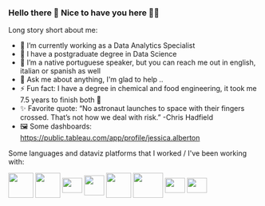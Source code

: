 ### Hello there 👋 Nice to have you here 👩‍💻

Long story short about me:

- 🔭 I’m currently working as a Data Analytics Specialist 
- 🌱 I have a postgraduate degree in Data Science 
- 👋 I’m a native portuguese speaker, but you can reach me out in english, italian or spanish as well
- 💬 Ask me about anything, I'm glad to help ..
- ⚡ Fun fact: I have a degree in chemical and food engineering, it took me 7.5 years to finish both 🤯
- ✨ Favorite quote: “No astronaut launches to space with their fingers crossed. That’s not how we deal with risk.” -Chris Hadfield
- 🖼️ Some dashboards: https://public.tableau.com/app/profile/jessica.alberton

Some languages and dataviz platforms that I worked / I've been working with:

<img align ="center" height ="50" width="50" img src="https://cdn.jsdelivr.net/gh/devicons/devicon/icons/microsoftsqlserver/microsoftsqlserver-plain-wordmark.svg" /> <img align ="center" height ="50" width="50" img src="https://cdn.jsdelivr.net/gh/devicons/devicon/icons/python/python-original-wordmark.svg" /> <img align ="center" height ="30" width="40" img src="https://cdn.jsdelivr.net/gh/devicons/devicon/icons/pandas/pandas-original.svg" />  <img align ="center" height ="40" width="40" img src="https://partners.databricks.com/sfsites/c/resource/PartnerPortalImages/databricks-icon.png?v=1" /> <img align ="center" height ="50" width="50" img src= "https://d117h1jjiq768j.cloudfront.net/images/default-source/products/datadirect/dci-logos/spark-sql-logo.png?sfvrsn=97380b7f_2" /> <img align ="center" height ="50" width="60" img src= "https://www.gridgain.com/sites/default/files/2018-08/spark.svg" /> <img align ="center" height ="30" width="40" img src="https://static.wikia.nocookie.net/logopedia/images/e/e2/Power-BI-Logo-Transparent.png/revision/latest/scale-to-width-down/250?cb=20200213050040" /> <img align ="center" height ="30" width="40" img src= "https://raw.githubusercontent.com/tableau/tableau-viz-lwc/f504b13f56b687ee320f1fe3f68a140746a48868/force-app/main/default/lwc/tableauViz/tableauViz.svg" />
 
            
          
          
          
          
